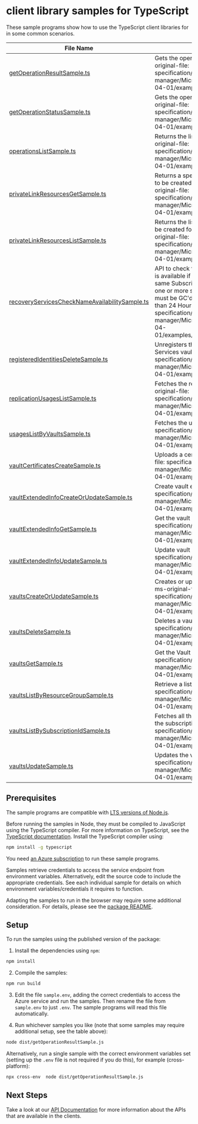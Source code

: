 # client library samples for TypeScript

These sample programs show how to use the TypeScript client libraries for in some common scenarios.

| **File Name**                                                                                 | **Description**                                                                                                                                                                                                                                                                                                                                                                                                                              |
| --------------------------------------------------------------------------------------------- | -------------------------------------------------------------------------------------------------------------------------------------------------------------------------------------------------------------------------------------------------------------------------------------------------------------------------------------------------------------------------------------------------------------------------------------------- |
| [getOperationResultSample.ts][getoperationresultsample]                                       | Gets the operation result for a resource. x-ms-original-file: specification/recoveryservices/resource-manager/Microsoft.RecoveryServices/stable/2022-04-01/examples/GetOperationResult.json                                                                                                                                                                                                                                                  |
| [getOperationStatusSample.ts][getoperationstatussample]                                       | Gets the operation status for a resource. x-ms-original-file: specification/recoveryservices/resource-manager/Microsoft.RecoveryServices/stable/2022-04-01/examples/GetOperationStatus.json                                                                                                                                                                                                                                                  |
| [operationsListSample.ts][operationslistsample]                                               | Returns the list of available operations. x-ms-original-file: specification/recoveryservices/resource-manager/Microsoft.RecoveryServices/stable/2022-04-01/examples/ListOperations.json                                                                                                                                                                                                                                                      |
| [privateLinkResourcesGetSample.ts][privatelinkresourcesgetsample]                             | Returns a specified private link resource that need to be created for Backup and SiteRecovery x-ms-original-file: specification/recoveryservices/resource-manager/Microsoft.RecoveryServices/stable/2022-04-01/examples/GetPrivateLinkResources.json                                                                                                                                                                                         |
| [privateLinkResourcesListSample.ts][privatelinkresourceslistsample]                           | Returns the list of private link resources that need to be created for Backup and SiteRecovery x-ms-original-file: specification/recoveryservices/resource-manager/Microsoft.RecoveryServices/stable/2022-04-01/examples/ListPrivateLinkResources.json                                                                                                                                                                                       |
| [recoveryServicesCheckNameAvailabilitySample.ts][recoveryserviceschecknameavailabilitysample] | API to check for resource name availability. A name is available if no other resource exists that has the same SubscriptionId, Resource Name and Type or if one or more such resources exist, each of these must be GC'd and their time of deletion be more than 24 Hours Ago x-ms-original-file: specification/recoveryservices/resource-manager/Microsoft.RecoveryServices/stable/2022-04-01/examples/CheckNameAvailability_Available.json |
| [registeredIdentitiesDeleteSample.ts][registeredidentitiesdeletesample]                       | Unregisters the given container from your Recovery Services vault. x-ms-original-file: specification/recoveryservices/resource-manager/Microsoft.RecoveryServices/stable/2022-04-01/examples/DeleteRegisteredIdentities.json                                                                                                                                                                                                                 |
| [replicationUsagesListSample.ts][replicationusageslistsample]                                 | Fetches the replication usages of the vault. x-ms-original-file: specification/recoveryservices/resource-manager/Microsoft.RecoveryServices/stable/2022-04-01/examples/ListReplicationUsages.json                                                                                                                                                                                                                                            |
| [usagesListByVaultsSample.ts][usageslistbyvaultssample]                                       | Fetches the usages of the vault. x-ms-original-file: specification/recoveryservices/resource-manager/Microsoft.RecoveryServices/stable/2022-04-01/examples/ListUsages.json                                                                                                                                                                                                                                                                   |
| [vaultCertificatesCreateSample.ts][vaultcertificatescreatesample]                             | Uploads a certificate for a resource. x-ms-original-file: specification/recoveryservices/resource-manager/Microsoft.RecoveryServices/stable/2022-04-01/examples/PUTVaultCred.json                                                                                                                                                                                                                                                            |
| [vaultExtendedInfoCreateOrUpdateSample.ts][vaultextendedinfocreateorupdatesample]             | Create vault extended info. x-ms-original-file: specification/recoveryservices/resource-manager/Microsoft.RecoveryServices/stable/2022-04-01/examples/UpdateVaultExtendedInfo.json                                                                                                                                                                                                                                                           |
| [vaultExtendedInfoGetSample.ts][vaultextendedinfogetsample]                                   | Get the vault extended info. x-ms-original-file: specification/recoveryservices/resource-manager/Microsoft.RecoveryServices/stable/2022-04-01/examples/GETVaultExtendedInfo.json                                                                                                                                                                                                                                                             |
| [vaultExtendedInfoUpdateSample.ts][vaultextendedinfoupdatesample]                             | Update vault extended info. x-ms-original-file: specification/recoveryservices/resource-manager/Microsoft.RecoveryServices/stable/2022-04-01/examples/UpdateVaultExtendedInfo.json                                                                                                                                                                                                                                                           |
| [vaultsCreateOrUpdateSample.ts][vaultscreateorupdatesample]                                   | Creates or updates a Recovery Services vault. x-ms-original-file: specification/recoveryservices/resource-manager/Microsoft.RecoveryServices/stable/2022-04-01/examples/PUTVault.json                                                                                                                                                                                                                                                        |
| [vaultsDeleteSample.ts][vaultsdeletesample]                                                   | Deletes a vault. x-ms-original-file: specification/recoveryservices/resource-manager/Microsoft.RecoveryServices/stable/2022-04-01/examples/DeleteVault.json                                                                                                                                                                                                                                                                                  |
| [vaultsGetSample.ts][vaultsgetsample]                                                         | Get the Vault details. x-ms-original-file: specification/recoveryservices/resource-manager/Microsoft.RecoveryServices/stable/2022-04-01/examples/GETVault.json                                                                                                                                                                                                                                                                               |
| [vaultsListByResourceGroupSample.ts][vaultslistbyresourcegroupsample]                         | Retrieve a list of Vaults. x-ms-original-file: specification/recoveryservices/resource-manager/Microsoft.RecoveryServices/stable/2022-04-01/examples/ListResources.json                                                                                                                                                                                                                                                                      |
| [vaultsListBySubscriptionIdSample.ts][vaultslistbysubscriptionidsample]                       | Fetches all the resources of the specified type in the subscription. x-ms-original-file: specification/recoveryservices/resource-manager/Microsoft.RecoveryServices/stable/2022-04-01/examples/ListBySubscriptionIds.json                                                                                                                                                                                                                    |
| [vaultsUpdateSample.ts][vaultsupdatesample]                                                   | Updates the vault. x-ms-original-file: specification/recoveryservices/resource-manager/Microsoft.RecoveryServices/stable/2022-04-01/examples/PATCHVault.json                                                                                                                                                                                                                                                                                 |

## Prerequisites

The sample programs are compatible with [LTS versions of Node.js](https://nodejs.org/about/releases/).

Before running the samples in Node, they must be compiled to JavaScript using the TypeScript compiler. For more information on TypeScript, see the [TypeScript documentation][typescript]. Install the TypeScript compiler using:

```bash
npm install -g typescript
```

You need [an Azure subscription][freesub] to run these sample programs.

Samples retrieve credentials to access the service endpoint from environment variables. Alternatively, edit the source code to include the appropriate credentials. See each individual sample for details on which environment variables/credentials it requires to function.

Adapting the samples to run in the browser may require some additional consideration. For details, please see the [package README][package].

## Setup

To run the samples using the published version of the package:

1. Install the dependencies using `npm`:

```bash
npm install
```

2. Compile the samples:

```bash
npm run build
```

3. Edit the file `sample.env`, adding the correct credentials to access the Azure service and run the samples. Then rename the file from `sample.env` to just `.env`. The sample programs will read this file automatically.

4. Run whichever samples you like (note that some samples may require additional setup, see the table above):

```bash
node dist/getOperationResultSample.js
```

Alternatively, run a single sample with the correct environment variables set (setting up the `.env` file is not required if you do this), for example (cross-platform):

```bash
npx cross-env  node dist/getOperationResultSample.js
```

## Next Steps

Take a look at our [API Documentation][apiref] for more information about the APIs that are available in the clients.

[getoperationresultsample]: https://github.com/Azure/azure-sdk-for-js/blob/main/sdk/recoveryservices/arm-recoveryservices/samples/v5/typescript/src/getOperationResultSample.ts
[getoperationstatussample]: https://github.com/Azure/azure-sdk-for-js/blob/main/sdk/recoveryservices/arm-recoveryservices/samples/v5/typescript/src/getOperationStatusSample.ts
[operationslistsample]: https://github.com/Azure/azure-sdk-for-js/blob/main/sdk/recoveryservices/arm-recoveryservices/samples/v5/typescript/src/operationsListSample.ts
[privatelinkresourcesgetsample]: https://github.com/Azure/azure-sdk-for-js/blob/main/sdk/recoveryservices/arm-recoveryservices/samples/v5/typescript/src/privateLinkResourcesGetSample.ts
[privatelinkresourceslistsample]: https://github.com/Azure/azure-sdk-for-js/blob/main/sdk/recoveryservices/arm-recoveryservices/samples/v5/typescript/src/privateLinkResourcesListSample.ts
[recoveryserviceschecknameavailabilitysample]: https://github.com/Azure/azure-sdk-for-js/blob/main/sdk/recoveryservices/arm-recoveryservices/samples/v5/typescript/src/recoveryServicesCheckNameAvailabilitySample.ts
[registeredidentitiesdeletesample]: https://github.com/Azure/azure-sdk-for-js/blob/main/sdk/recoveryservices/arm-recoveryservices/samples/v5/typescript/src/registeredIdentitiesDeleteSample.ts
[replicationusageslistsample]: https://github.com/Azure/azure-sdk-for-js/blob/main/sdk/recoveryservices/arm-recoveryservices/samples/v5/typescript/src/replicationUsagesListSample.ts
[usageslistbyvaultssample]: https://github.com/Azure/azure-sdk-for-js/blob/main/sdk/recoveryservices/arm-recoveryservices/samples/v5/typescript/src/usagesListByVaultsSample.ts
[vaultcertificatescreatesample]: https://github.com/Azure/azure-sdk-for-js/blob/main/sdk/recoveryservices/arm-recoveryservices/samples/v5/typescript/src/vaultCertificatesCreateSample.ts
[vaultextendedinfocreateorupdatesample]: https://github.com/Azure/azure-sdk-for-js/blob/main/sdk/recoveryservices/arm-recoveryservices/samples/v5/typescript/src/vaultExtendedInfoCreateOrUpdateSample.ts
[vaultextendedinfogetsample]: https://github.com/Azure/azure-sdk-for-js/blob/main/sdk/recoveryservices/arm-recoveryservices/samples/v5/typescript/src/vaultExtendedInfoGetSample.ts
[vaultextendedinfoupdatesample]: https://github.com/Azure/azure-sdk-for-js/blob/main/sdk/recoveryservices/arm-recoveryservices/samples/v5/typescript/src/vaultExtendedInfoUpdateSample.ts
[vaultscreateorupdatesample]: https://github.com/Azure/azure-sdk-for-js/blob/main/sdk/recoveryservices/arm-recoveryservices/samples/v5/typescript/src/vaultsCreateOrUpdateSample.ts
[vaultsdeletesample]: https://github.com/Azure/azure-sdk-for-js/blob/main/sdk/recoveryservices/arm-recoveryservices/samples/v5/typescript/src/vaultsDeleteSample.ts
[vaultsgetsample]: https://github.com/Azure/azure-sdk-for-js/blob/main/sdk/recoveryservices/arm-recoveryservices/samples/v5/typescript/src/vaultsGetSample.ts
[vaultslistbyresourcegroupsample]: https://github.com/Azure/azure-sdk-for-js/blob/main/sdk/recoveryservices/arm-recoveryservices/samples/v5/typescript/src/vaultsListByResourceGroupSample.ts
[vaultslistbysubscriptionidsample]: https://github.com/Azure/azure-sdk-for-js/blob/main/sdk/recoveryservices/arm-recoveryservices/samples/v5/typescript/src/vaultsListBySubscriptionIdSample.ts
[vaultsupdatesample]: https://github.com/Azure/azure-sdk-for-js/blob/main/sdk/recoveryservices/arm-recoveryservices/samples/v5/typescript/src/vaultsUpdateSample.ts
[apiref]: https://docs.microsoft.com/javascript/api/@azure/arm-recoveryservices?view=azure-node-preview
[freesub]: https://azure.microsoft.com/free/
[package]: https://github.com/Azure/azure-sdk-for-js/tree/main/sdk/recoveryservices/arm-recoveryservices/README.md
[typescript]: https://www.typescriptlang.org/docs/home.html
